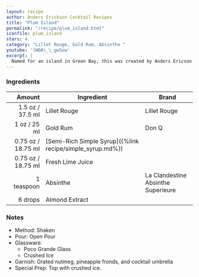 ```yaml
---
layout: recipe
author: Anders Erickson Cocktail Recipes
title: "Plum Island"
permalink: "/recipe/plum_island.html"
iconfile: plum_island
stars: 4
category: "Lillet Rouge, Gold Rum, Absinthe "
youtube: 'lWDA\_\_gwSow'
excerpt: |
  Named for an island in Green Bay, this was created by Anders Ericson.
---
```


### Ingredients

|     Amount | Ingredient                                                | Brand                              |
| ---------: | --------------------------------------------------------- | ---------------------------------- |
|     1.5 oz / 37.5 ml | Lillet Rouge                                              | Lillet Rouge                       |
|       1 oz / 25 ml | Gold Rum                                                  | Don Q                              |
|    0.75 oz / 18.75 ml | [Semi-Rich Simple Syrup]({%link recipe/simple_syrup.md%}) |
|    0.75 oz / 18.75 ml | Fresh Lime Juice                                          |
| 1 teaspoon | Absinthe                                                  | La Clandestine Absinthe Superieure |
|    6 drops | Almond Extract                                            |

### Notes

- Method: Shaken
- Pour: Open Pour
- Glassware:
  - Poco Grande Glass
  - Crushed Ice
- Garnish: Grated nutmeg, pineapple fronds, and cocktail umbrella
- Special Prep: Top with crushed ice.
